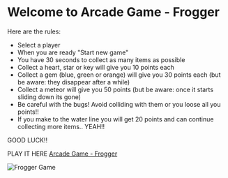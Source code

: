 Welcome to Arcade Game - Frogger
================================

Here are the rules:

- Select a player
- When you are ready "Start new game"
- You have 30 seconds to collect as many items as possible
- Collect a heart, star or key will give you 10 points each
- Collect a gem (blue, green or orange) will give you 30 points each (but be aware: they disappear after a while)
- Collect a meteor will give you 50 points (but be aware: once it starts sliding down its gone)
- Be careful with the bugs! Avoid colliding with them or you loose all you points!!
- If you make to the water line you will get 20 points and can continue collecting more items.. YEAH!!

GOOD LUCK!!

PLAY IT HERE <a href="http://ayannone.github.io/Nanodegree-Project-3-Arcade-Game/">Arcade Game - Frogger</a>

![Frogger Game](https://github.com/ayannone/Nanodegree-Project-3-Arcade-Game/raw/master/images/frogger.png)
